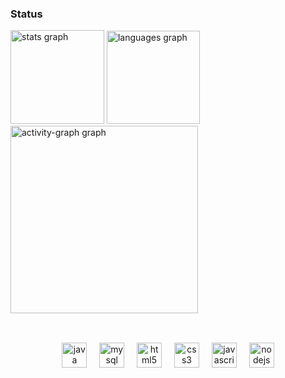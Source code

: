 ### Status 
<div align="left">
  <img src="https://github-readme-stats.vercel.app/api?username=TeodoroDavi&hide_title=true&hide_rank=false&show_icons=true&include_all_commits=true&count_private=true&disable_animations=false&theme=gotham&locale=en&hide_border=false&order=1" height="150" alt="stats graph"  />
  <img src="https://github-readme-stats.vercel.app/api/top-langs?username=TeodoroDavi&locale=en&hide_title=false&layout=compact&card_width=320&langs_count=5&theme=gotham&hide_border=false&order=2" height="149" alt="languages graph"  />
  <img src="https://github-readme-activity-graph.vercel.app/graph?username=TeodoroDavi&radius=14&theme=gotham&area=false&order=5&hide_border=true&hide_title=false&custom_title=Contribution%20Graph" height="300" alt="activity-graph graph"  />
</div>

##
<br clear="both">

<div align="center">
  <img src="https://skillicons.dev/icons?i=java" height="40" alt="java logo"  />
  <img width="12" />
  <img src="https://skillicons.dev/icons?i=mysql" height="40" alt="mysql logo"  />
  <img width="12" />
  <img src="https://cdn.simpleicons.org/html5/E34F26" height="40" alt="html5 logo"  />
  <img width="12" />
  <img src="https://cdn.simpleicons.org/css3/1572B6" height="40" alt="css3 logo"  />
  <img width="12" />
  <img src="https://cdn.simpleicons.org/javascript/F7DF1E" height="40" alt="javascript logo"  />
  <img width="12" />
  <img src="https://cdn.simpleicons.org/nodedotjs/339933" height="40" alt="nodejs logo"  />
</div>



